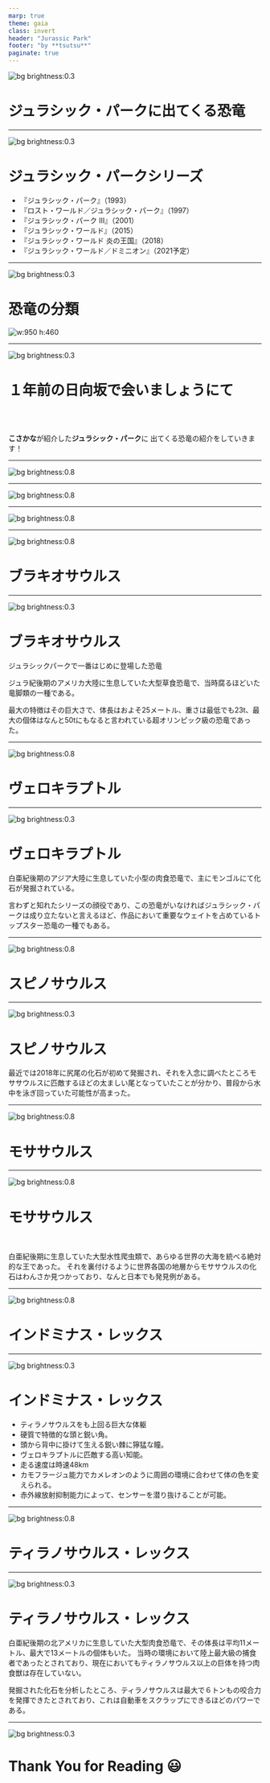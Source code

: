 ```yaml
---
marp: true
theme: gaia
class: invert
header: "Jurassic Park"
footer: "by **tsutsu**"
paginate: true
---
```


<!--
_class: lead invert
-->

![bg brightness:0.3](images/000.jpg)

# **ジュラシック・パーク**に出てくる**恐竜**

---

![bg brightness:0.3](images/001.jpg)

# **ジュラシック・パーク**シリーズ

- 『ジュラシック・パーク』（1993）
- 『ロスト・ワールド／ジュラシック・パーク』（1997）
- 『ジュラシック・パーク III』（2001）
- 『ジュラシック・ワールド』（2015）
- 『ジュラシック・ワールド 炎の王国』（2018）
- 『ジュラシック・ワールド／ドミニオン』（2021予定）

---

![bg brightness:0.3](images/015.jpg)

# **恐竜**の分類

![w:950 h:460](images/016.png)

---

![bg brightness:0.3](images/002.png)

# １年前の**日向坂で会いましょう**にて

<br/><br/>

**こさかな**が紹介した**ジュラシック・パーク**に
出てくる恐竜の紹介をしていきます！

---

![bg brightness:0.8](images/003.png)

---

![bg brightness:0.8](images/004.png)

---

![bg brightness:0.8](images/005.png)

---

![bg brightness:0.8](images/006.jpg)

# **ブラキオサウルス**

---

![bg brightness:0.3](images/006.jpg)

# **ブラキオサウルス**

ジュラシックパークで一番はじめに登場した恐竜

ジュラ紀後期のアメリカ大陸に生息していた大型草食恐竜で、当時腐るほどいた竜脚類の一種である。

最大の特徴はその巨大さで、体長はおよそ25メートル、重さは最低でも23t、最大の個体はなんと50tにもなると言われている超オリンピック級の恐竜であった。

---

![bg brightness:0.8](images/007.jpg)

# **ヴェロキラプトル**

---

![bg brightness:0.3](images/007.jpg)

# **ヴェロキラプトル**

白亜紀後期のアジア大陸に生息していた小型の肉食恐竜で、主にモンゴルにて化石が発掘されている。

言わずと知れたシリーズの顔役であり、この恐竜がいなければジュラシック・パークは成り立たないと言えるほど、作品において重要なウェイトを占めているトップスター恐竜の一種でもある。

---

![bg brightness:0.8](images/008.jpg)

# **スピノサウルス**

---

![bg brightness:0.3](images/009.jpg)

# **スピノサウルス**

最近では2018年に尻尾の化石が初めて発掘され、それを入念に調べたところモササウルスに匹敵するほどの太ましい尾となっていたことが分かり、普段から水中を泳ぎ回っていた可能性が高まった。

---

![bg brightness:0.8](images/010.jpg)

# **モササウルス**

---

![bg brightness:0.8](images/011.jpg)

# **モササウルス**

<br/>

白亜紀後期に生息していた大型水性爬虫類で、あらゆる世界の大海を統べる絶対的な王であった。
それを裏付けるように世界各国の地層からモササウルスの化石はわんさか見つかっており、なんと日本でも発見例がある。

---

![bg brightness:0.8](images/012.jpg)

# **インドミナス・レックス**

---

![bg brightness:0.3](images/012.jpg)

# **インドミナス・レックス**

- ティラノサウルスをも上回る巨大な体躯
- 硬質で特徴的な頭と鋭い角。
- 頭から背中に掛けて生える鋭い棘に獰猛な瞳。
- ヴェロキラプトルに匹敵する高い知能。
- 走る速度は時速48km
- カモフラージュ能力でカメレオンのように周囲の環境に合わせて体の色を変えられる。
- 赤外線放射抑制能力によって、センサーを潜り抜けることが可能。

---

![bg brightness:0.8](images/013.jpg)

# **ティラノサウルス・レックス**

---

![bg brightness:0.3](images/013.jpg)

# **ティラノサウルス・レックス**

白亜紀後期の北アメリカに生息していた大型肉食恐竜で、その体長は平均11メートル、最大で13メートルの個体もいた。 当時の環境において陸上最大級の捕食者であったとされており、現在においてもティラノサウルス以上の巨体を持つ肉食獣は存在していない。

発掘された化石を分析したところ、ティラノサウルスは最大で６トンもの咬合力を発揮できたとされており、これは自動車をスクラップにできるほどのパワーである。

---

<!--
_class: lead invert
-->

![bg brightness:0.3](images/014.jpg)

# Thank **You** for Reading :smiley:
